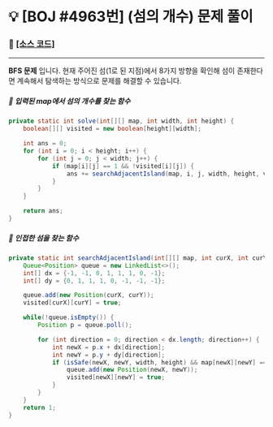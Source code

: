 # __:bulb: [BOJ #4963번] (섬의 개수) 문제 풀이__

### :link: [[소스 코드]](https://github.com/seungrokoh/Beakjoon_OnlineJudge/blob/master/%234963/4963.java)
***

__BFS 문제__ 입니다. 현재 주어진 섬(1로 된 지점)에서 8가지 방향을 확인해 섬이 존재한다면 계속해서 탐색하는 방식으로 문제를 해결할 수 있습니다.

##### :seedling: 입력된 map에서 섬의 개수를 찾는 함수
```java
private static int solve(int[][] map, int width, int height) {
    boolean[][] visited = new boolean[height][width];

    int ans = 0;
    for (int i = 0; i < height; i++) {
        for (int j = 0; j < width; j++) {
            if (map[i][j] == 1 && !visited[i][j]) {
                ans += searchAdjacentIsland(map, i, j, width, height, visited);
            }
        }
    }

    return ans;
}
```
##### :seedling: 인접한 섬을 찾는 함수
```java
private static int searchAdjacentIsland(int[][] map, int curX, int curY, int width, int height, boolean[][] visited) {
    Queue<Position> queue = new LinkedList<>();
    int[] dx = {-1, -1, 0, 1, 1, 1, 0, -1};
    int[] dy = {0, 1, 1, 1, 0, -1, -1, -1};

    queue.add(new Position(curX, curY));
    visited[curX][curY] = true;

    while(!queue.isEmpty()) {
        Position p = queue.poll();

        for (int direction = 0; direction < dx.length; direction++) {
            int newX = p.x + dx[direction];
            int newY = p.y + dy[direction];
            if (isSafe(newX, newY, width, height) && map[newX][newY] == 1 && !visited[newX][newY]) {
                queue.add(new Position(newX, newY));
                visited[newX][newY] = true;
            }
        }
    }
    return 1;
}
```
